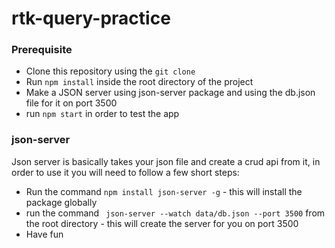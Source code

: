# rtk-query-practice

### Prerequisite
- Clone this repository using the `git clone`
- Run `npm install` inside the root directory of the project
- Make a JSON server using json-server package and using the db.json file for it on port 3500
- run `npm start` in order to test the app

### **json-server**
Json server is basically takes your json file and create a crud api from it, in order to use it you will need to follow a few short steps:
- Run the command `npm install json-server -g` - this will install the package globally
- run the command ` json-server --watch data/db.json --port 3500` from the root directory - this will create the server for you on port 3500
- Have fun